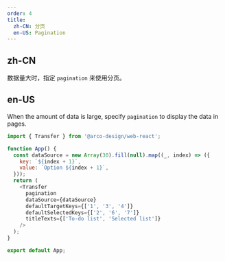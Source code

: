 ```yaml
---
order: 4
title:
  zh-CN: 分页
  en-US: Pagination
---
```


## zh-CN

数据量大时，指定 `pagination` 来使用分页。

## en-US

When the amount of data is large, specify `pagination` to display the data in pages.

```js
import { Transfer } from '@arco-design/web-react';

function App() {
  const dataSource = new Array(30).fill(null).map((_, index) => ({
    key: `${index + 1}`,
    value: `Option ${index + 1}`,
  }));
  return (
    <Transfer
      pagination
      dataSource={dataSource}
      defaultTargetKeys={['1', '3', '4']}
      defaultSelectedKeys={['2', '6', '7']}
      titleTexts={['To-do list', 'Selected list']}
    />
  );
}

export default App;
```
